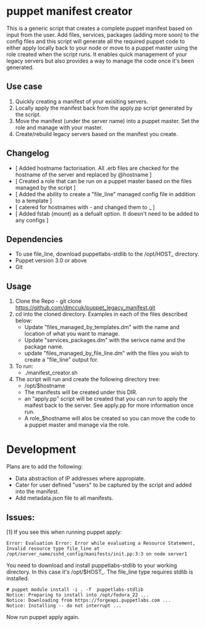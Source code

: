 puppet manifest creator
=======================
This is a generic script that creates a complete puppet manifest based on input from the user. Add files, services, packages (adding more soon) to the config files and this script will generate all the required puppet code to either apply locally back to your node or move to a puppet master using the role created when the script runs. It enables quick management of your legacy servers but also provides a way to manage the code once it's been generated.

Use case
--------
 1. Quickly creating a manifest of your exisiting servers.
 2. Locally apply the manifest back from the apply.pp script generated by the script.
 3. Move the manifest (under the server name) into a puppet master. Set the role and manage with your master.
 4. Create/rebuild legacy servers based on the manifest you create.

Changelog
---------
 * [ Added hostname factorisation. All .erb files are checked for the hostname of the server and replaced by @hostname ]
 * [ Created a role that can be run on a puppet master based on the files managed by the script ]
 * [ Added the ability to create a "file_line" managed config file in addition to a template ]
 * [ catered for hostnames with - and changed them to _ ]
 * [ Added fstab (mount) as a defualt option. It doesn't need to be added to any configs ]

Dependencies
------------
 * To use file_line, download puppetlabs-stdlib to the /opt/HOST_ directory.
 * Puppet version 3.0 or above
 * Git

Usage
-----
 1. Clone the Repo - git clone https://github.com/dmccuk/puppet_legacy_manifest.git
 2. cd into the cloned directory. Examples in each of the files described below:
      * Update "files_managed_by_templates.dm" with the name and location of what you want to manage.
      * Update "services_packages.dm" with the serivce name and the package name.
      * update "files_managed_by_file_line.dm" with the files you wish to create a "file_line" output for.
 3. To run:
      * ./manifest_creator.sh 
 4. The script will run and create the following directory tree:
      * /opt/$hostname
      * The manifests will be created under this DIR.
      * an "apply.pp" script will be created that you can run to apply the maifest back to the server. See apply.pp for more information once run.
      * A role_$hostname will alos be created so you can move the code to a puppet master and manage via the role.

Development
===========
Plans are to add the following:

  * Data abstraction of IP addresses where appropiate.
  * Cater for user defined "users" to be captured by the script and added into the manifest.
  * Add metadata.json file to all manifests.

Issues:
------
[1]
If you see this when running puppet apply:

    Error: Evaluation Error: Error while evaluating a Resource Statement, Invalid resource type file_line at /opt/server_name/sshd_config/manifests/init.pp:3:3 on node server1

You need to download and install puppetlabs-stdlib to your working directory. In this case it's /opt/$HOST_. The file_line type requires stdlib is installed.

    # puppet module install -i . -f  puppetlabs-stdlib
    Notice: Preparing to install into /opt/fedora_22 ...
    Notice: Downloading from https://forgeapi.puppetlabs.com ...
    Notice: Installing -- do not interrupt ...

Now run puppet apply again.
